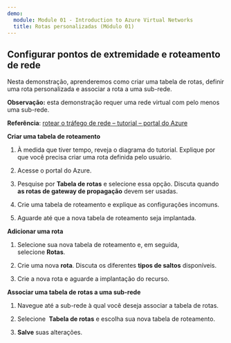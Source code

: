 ```yaml
---
demo:
  module: Module 01 - Introduction to Azure Virtual Networks
  title: Rotas personalizadas (Módulo 01)
---
```

## Configurar pontos de extremidade e roteamento de rede

Nesta demonstração, aprenderemos como criar uma tabela de rotas, definir uma rota personalizada e associar a rota a uma sub-rede.

**Observação:** esta demonstração requer uma rede virtual com pelo menos uma sub-rede.

**Referência**: [rotear o tráfego de rede – tutorial – portal do Azure](https://learn.microsoft.com/azure/virtual-network/tutorial-create-route-table-portal#create-a-route-table)

**Criar uma tabela de roteamento**

1. À medida que tiver tempo, reveja o diagrama do tutorial. Explique por que você precisa criar uma rota definida pelo usuário. 

1. Acesse o portal do Azure.

1. Pesquise por **Tabela de rotas** e selecione essa opção. Discuta quando **as rotas de gateway de propagação** devem ser usadas. 

1. Crie uma tabela de roteamento e explique as configurações incomuns. 

1. Aguarde até que a nova tabela de roteamento seja implantada.

**Adicionar uma rota**

1.  Selecione sua nova tabela de roteamento e, em seguida, selecione **Rotas**.

1.  Crie uma nova **rota**. Discuta os diferentes **tipos de saltos** disponíveis. 

1.  Crie a nova rota e aguarde a implantação do recurso.
 
**Associar uma tabela de rotas a uma sub-rede**

1.  Navegue até a sub-rede à qual você deseja associar a tabela de rotas.

1.  Selecione  **Tabela de rotas** e escolha sua nova tabela de roteamento. 

1.  **Salve** suas alterações.


